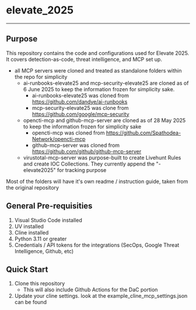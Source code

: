 # elevate_2025

---
## Purpose
This repository contains the code and configurations used for Elevate 2025. It covers detection-as-code, threat intelligence, and MCP set up. 

- all MCP servers were cloned and treated as standalone folders within the repo for simplicity
  - ai-runbooks-elevate25 and mcp-security-elevate25 are cloned as of 6 June 2025 to keep the information frozen for simplicity sake. 
    - ai-runbooks-elevate25 was cloned from https://github.com/dandye/ai-runbooks
    - mcp-security-elevate25 was clone from https://github.com/google/mcp-security
  - opencti-mcp and github-mcp-server are cloned as of 28 May 2025 to keep the information frozen for simplicity sake
    - opencti-mcp was cloned from https://github.com/Spathodea-Network/opencti-mcp
    - github-mcp-server was cloned from https://github.com/github/github-mcp-server
  - virustotal-mcp-server was purpose-built to create Livehunt Rules and create IOC Collections. They currently append the "-elevate2025" for tracking purpose

Most of the folders will have it's own readme / instruction guide, taken from the original repository

## General Pre-requisities
1. Visual Studio Code installed
2. UV installed 
3. Cline installed
4. Python 3.11 or greater
5. Credentials / API tokens for the integrations (SecOps, Google Threat Intelligence, Github, etc)

## Quick Start
1. Clone this repository
    - This will also include Github Actions for the DaC portion
2. Update your cline settings. look at the example_cline_mcp_settings.json can be found 
